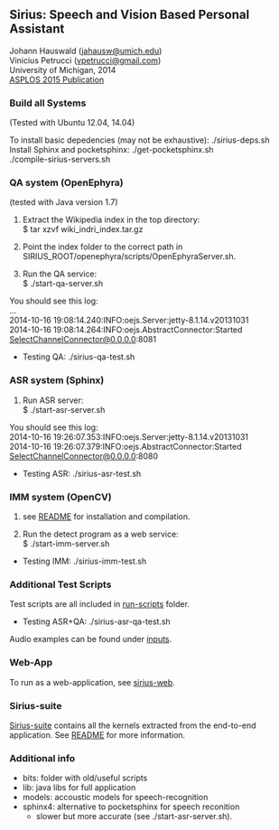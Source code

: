 ## Sirius: Speech and Vision Based Personal Assistant

Johann Hauswald (jahausw@umich.edu)    
Vinicius Petrucci (vpetrucci@gmail.com)  
University of Michigan, 2014  
[ASPLOS 2015 Publication](http://jasonmars.org/wp-content/papercite-data/pdf/hauswald15asplos.pdf)

### Build all Systems

(Tested with Ubuntu 12.04, 14.04)

To install basic depedencies (may not be exhaustive): ./sirius-deps.sh  
Install Sphinx and pocketsphinx: ./get-pocketsphinx.sh  
./compile-sirius-servers.sh

### QA system (OpenEphyra)

(tested with Java version 1.7)

1) Extract the Wikipedia index in the top directory:  
$ tar xzvf wiki_indri_index.tar.gz

2) Point the index folder to the correct path in SIRIUS_ROOT/openephyra/scripts/OpenEphyraServer.sh.

3) Run the QA service:  
$ ./start-qa-server.sh

You should see this log:  
...  
2014-10-16 19:08:14.240:INFO:oejs.Server:jetty-8.1.14.v20131031  
2014-10-16 19:08:14.264:INFO:oejs.AbstractConnector:Started SelectChannelConnector@0.0.0.0:8081  

- Testing QA: ./sirius-qa-test.sh

### ASR system (Sphinx)

1) Run ASR server:  
$ ./start-asr-server.sh

You should see this log:  
2014-10-16 19:26:07.353:INFO:oejs.Server:jetty-8.1.14.v20131031  
2014-10-16 19:26:07.379:INFO:oejs.AbstractConnector:Started SelectChannelConnector@0.0.0.0:8080

- Testing ASR: ./sirius-asr-test.sh

### IMM system (OpenCV)

1) see [README](imm) for installation and compilation.  

2) Run the detect program as a web service:  
$ ./start-imm-server.sh

- Testing IMM: ./sirius-imm-test.sh

### Additional Test Scripts

Test scripts are all included in [run-scripts](run-scripts) folder.

- Testing ASR+QA: ./sirius-asr-qa-test.sh

Audio examples can be found under [inputs](inputs).

### Web-App

To run as a web-application, see [sirius-web](sirius-web).

### Sirius-suite

[Sirius-suite](sirius-suite) contains all the kernels extracted from the
end-to-end application. See [README](sirius-suite/README.md) for more information.

### Additional info

- bits: folder with old/useful scripts
- lib: java libs for full application
- models: accoustic models for speech-recognition
- sphinx4: alternative to pocketsphinx for speech reconition
    - slower but more accurate (see ./start-asr-server.sh).

